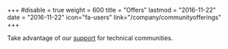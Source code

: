 +++
#disable = true
weight = 600
title = "Offers"
lastmod = "2016-11-22"
date = "2016-11-22"
icon="fa-users"
link="/company/communityofferings"
+++

Take advantage of our [support](/company/communityofferings) for technical communities.